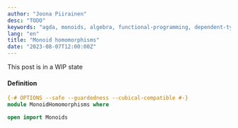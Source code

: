 ```yaml
---
author: "Joona Piirainen"
desc: "TODO"
keywords: "agda, monoids, algebra, functional-programming, dependent-types, monoid-homomorphisms"
lang: "en"
title: "Monoid homomorphisms"
date: "2023-08-07T12:00:00Z"
---
```


This post is in a WIP state

#### Definition



```agda
{-# OPTIONS --safe --guardedness --cubical-compatible #-}
module MonoidHomomorphisms where

open import Monoids
```
